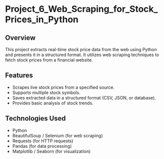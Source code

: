 # Project_6_Web_Scraping_for_Stock_Prices_in_Python    
               
## Overview     
This project extracts real-time stock price data from the web using Python and presents it in a structured format. It utilizes web scraping techniques to fetch stock prices from a financial website.  
     
## Features 
- Scrapes live stock prices from a specified source. 
- Supports multiple stock symbols.
- Saves extracted data in a structured format (CSV, JSON, or database). 
- Provides basic analysis of stock trends.

## Technologies Used
- Python
- BeautifulSoup / Selenium (for web scraping)
- Requests (for HTTP requests)
- Pandas (for data processing)
- Matplotlib / Seaborn (for visualization)

